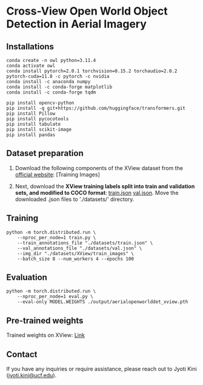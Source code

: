 # Cross-View Open World Object Detection in Aerial Imagery

## Installations
````
conda create -n owl python=3.11.4
conda activate owl
conda install pytorch=2.0.1 torchvision=0.15.2 torchaudio=2.0.2 pytorch-cuda=11.8 -c pytorch -c nvidia
conda install -c anaconda numpy    
conda install -c conda-forge matplotlib
conda install -c conda-forge tqdm
````
````
pip install opencv-python
pip install -q git+https://github.com/huggingface/transformers.git
pip install Pillow
pip install pycocotools
pip install tabulate
pip install scikit-image
pip install pandas
````
## Dataset preparation
1. Download the following components of the XView dataset from the [official website](https://challenge.xviewdataset.org/download-links): [Training Images] <br>

2. Next, download the **XView training labels split into train and validation sets, and modified to COCO format**: 
[train.json](https://drive.google.com/drive/folders/1cFSpglnlxWvTxD9_5d3DrR8LldLXqpf5?usp=sharing) 
[val.json](https://drive.google.com/drive/folders/1cFSpglnlxWvTxD9_5d3DrR8LldLXqpf5?usp=sharing).
Move the downloaded .json files to './datasets/' directory.

## Training
````
python -m torch.distributed.run \
    --nproc_per_node=1 train.py \
    --train_annotations_file "./datasets/train.json" \
    --val_annotations_file "./datasets/val.json" \
    --img_dir "./datasets/XView/train_images" \
    --batch_size 8 --num_workers 4 --epochs 100
````

## Evaluation 
````
python -m torch.distributed.run \
    --nproc_per_node=1 eval.py \
    --eval-only MODEL.WEIGHTS ./output/aerialopenworlddet_xview.pth
````

## Pre-trained weights
Trained weights on XView: [Link](https://drive.google.com/drive/folders/1cFSpglnlxWvTxD9_5d3DrR8LldLXqpf5?usp=sharing)
<br>

## Contact
If you have any inquiries or require assistance, please reach out to Jyoti Kini (jyoti.kini@ucf.edu).
